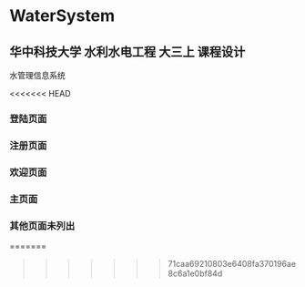﻿# WaterSystem
## 华中科技大学 水利水电工程 大三上 课程设计
水管理信息系统

<<<<<<< HEAD
### 登陆页面


### 注册页面


### 欢迎页面


### 主页面


### 其他页面未列出
=======
>>>>>>> 71caa69210803e6408fa370196ae8c6a1e0bf84d

